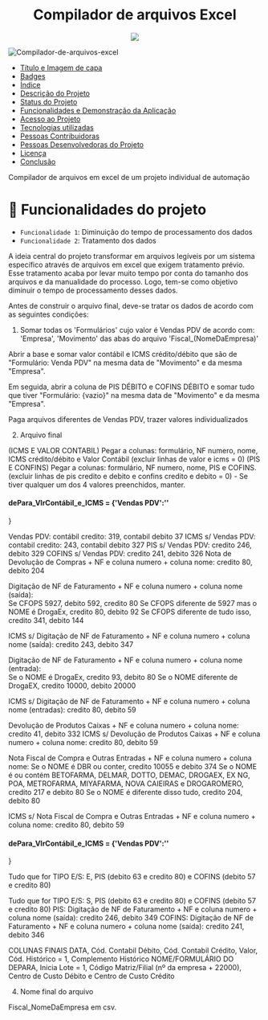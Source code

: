 <h1 align="center"> Compilador de arquivos Excel </h1>

<p align="center">
<img src="http://img.shields.io/static/v1?label=STATUS&message=EM%20DESENVOLVIMENTO&color=GREEN&style=for-the-badge"/>
</p>

![Compilador-de-arquivos-excel](https://user-images.githubusercontent.com/91706209/213877765-4869a8c0-a992-4dca-8648-46b432a871f5.png)

* [Título e Imagem de capa](#Título-e-Imagem-de-capa)
* [Badges](#badges)
* [Índice](#índice)
* [Descrição do Projeto](#descrição-do-projeto)
* [Status do Projeto](#status-do-Projeto)
* [Funcionalidades e Demonstração da Aplicação](#funcionalidades-e-demonstração-da-aplicação)
* [Acesso ao Projeto](#acesso-ao-projeto)
* [Tecnologias utilizadas](#tecnologias-utilizadas)
* [Pessoas Contribuidoras](#pessoas-contribuidoras)
* [Pessoas Desenvolvedoras do Projeto](#pessoas-desenvolvedoras)
* [Licença](#licença)
* [Conclusão](#conclusão)

Compilador de arquivos em excel de um projeto individual de automação

# :hammer: Funcionalidades do projeto

- `Funcionalidade 1`: Diminuição do tempo de processamento dos dados
- `Funcionalidade 2`: Tratamento dos dados

A ideia central do projeto transformar em arquivos legíveis por um sistema específico através de arquivos em excel que exigem tratamento prévio.
Esse tratamento acaba por levar muito tempo por conta do tamanho dos arquivos e da manualidade do processo. 
Logo, tem-se como objetivo diminuir o tempo de processamento desses dados.

Antes de construir o arquivo final, deve-se tratar os dados de acordo com as seguintes condições:

1. Somar todas os 'Formulários' cujo valor é Vendas PDV de acordo com: 'Empresa', 'Movimento' das abas do arquivo 'Fiscal_(NomeDaEmpresa)' 



Abrir a base e somar valor contábil e ICMS crédito/débito que são de "Formulário: Venda PDV" na mesma data de "Movimento" e da mesma "Empresa".

Em seguida, abrir a coluna de PIS DÉBITO e COFINS DÉBITO e somar tudo que tiver "Formulário: {vazio}" na mesma data de "Movimento" e da mesma "Empresa".

Paga arquivos diferentes de Vendas PDV, trazer valores individualizados

2. Arquivo final

(ICMS E VALOR CONTABIL) Pegar a colunas: formulário, NF numero, nome, ICMS crédito/débito e Valor Contábil (excluir linhas de valor e icms = 0)
(PIS E CONFINS) Pegar a colunas: formulário, NF numero, nome, PIS e COFINS. (excluir linhas de pis credito e debito e confins credito e debito = 0) - Se tiver qualquer um dos 4 valores preenchidos, manter.

#### dePara_VlrContábil_e_ICMS = {'Vendas PDV':''
    
}

Vendas PDV: contábil credito: 319, contabil debito 37
ICMS s/ Vendas PDV: contabil credito: 243, contabil debito 327
PIS s/ Vendas PDV: credito 246, debito 329
COFINS s/ Vendas PDV: credito 241, debito 326
Nota de Devolução de Compras + NF e coluna numero + coluna nome: credito 80, debito 204
    
Digitação de NF de Faturamento + NF e coluna numero + coluna nome (saída):  
    Se CFOPS 5927, debito 592, credito 80
    Se CFOPS diferente de 5927 mas o NOME é DrogaEx, credito 80, debito 92
    Se CFOPS diferente de tudo isso, credito 341, debito 144
    
ICMS s/ Digitação de NF de Faturamento + NF e coluna numero + coluna nome (saída): credito 243, debito 347

Digitação de NF de Faturamento + NF e coluna numero + coluna nome (entrada):  
    Se o NOME é DrogaEx, credito 93, debito 80
    Se o NOME diferente de DrogaEX, credito 10000, debito 20000
    
ICMS s/ Digitação de NF de Faturamento + NF e coluna numero + coluna nome (entradas): credito 80, debito 59

Devolução de Produtos Caixas + NF e coluna numero + coluna nome: credito 41, debito 332
ICMS s/ Devolução de Produtos Caixas + NF e coluna numero + coluna nome: credito 80, debito 59

Nota Fiscal de Compra e Outras Entradas + NF e coluna numero + coluna nome: 
    Se o NOME é DBR ou conter, credito 10055 e debito 374
    Se o NOME é ou contém BETOFARMA, DELMAR, DOTTO, DEMAC, DROGAEX, EX NG, POA, METROFARMA,    MIYAFARMA, NOVA CAIEIRAS e DROGAROMERO, credito 217 e debito 80
    Se o NOME é diferente disso tudo, credito 204, debito 80
    
ICMS s/ Nota Fiscal de Compra e Outras Entradas + NF e coluna numero + coluna nome: credito 80, debito 59

#### dePara_VlrContábil_e_ICMS = {'Vendas PDV':''
    
}

Tudo que for TIPO E/S: E, PIS (debito 63 e credito 80) e COFINS (debito 57 e credito 80)

Tudo que for TIPO E/S: S, PIS (debito 63 e credito 80) e COFINS (debito 57 e credito 80)
    PIS: Digitação de NF de Faturamento + NF e coluna numero + coluna nome (saída): credito 246, debito 349
    COFINS: Digitação de NF de Faturamento + NF e coluna numero + coluna nome (saída): credito 241, debito 346
    
COLUNAS FINAIS
DATA, Cód. Contabil Débito, Cód. Contabil Crédito, Valor, Cód. Histórico = 1, Complemento Histórico NOME/FORMULÁRIO DO DEPARA, Inicia Lote = 1, Código Matriz/Filial (nº da empresa + 22000), Centro de Custo Débito e Centro de Custo Crédito

4. Nome final do arquivo

Fiscal_NomeDaEmpresa em csv.
